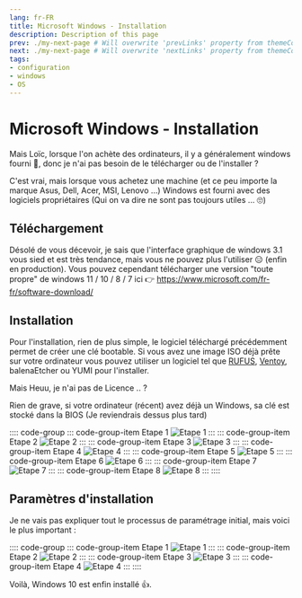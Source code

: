 ```yaml
---
lang: fr-FR
title: Microsoft Windows - Installation
description: Description of this page
prev: ./my-next-page # Will overwrite 'prevLinks' property from themeConfig
next: ./my-next-page # Will overwrite 'nextLinks' property from themeConfig
tags:
- configuration
- windows
- OS
---
```

# Microsoft Windows - Installation

Mais Loïc, lorsque l'on achète des ordinateurs, il y a généralement windows fourni 🤔, donc je n'ai pas besoin de le télécharger ou de l'installer ?

C'est vrai, mais lorsque vous achetez une machine (et ce peu importe la marque Asus, Dell, Acer, MSI, Lenovo ...) Windows est fourni avec des logiciels propriétaires (Qui on va dire ne sont pas toujours utiles ... 🙄)
## Téléchargement

Désolé de vous décevoir, je sais que l'interface graphique de windows 3.1 vous sied et est très tendance, mais vous ne pouvez plus l'utiliser 😑 (enfin en production).
Vous pouvez cependant télécharger une version "toute propre" de windows 11 / 10 / 8 / 7 ici 👉 https://www.microsoft.com/fr-fr/software-download/

## Installation

Pour l'installation, rien de plus simple, le logiciel téléchargé précédemment permet de créer une clé bootable.
Si vous avez une image ISO déjà prête sur votre ordinateur vous pouvez utiliser un logiciel tel que [RUFUS](https://rufus.ie/fr/), [Ventoy](https://www.ventoy.net/en/index.html), balenaEtcher ou YUMI pour l'installer.

Mais Heuu, je n'ai pas de Licence .. ?

Rien de grave, si votre ordinateur (récent) avez déjà un Windows, sa clé est stocké dans la BIOS (Je reviendrais dessus plus tard)

:::: code-group
::: code-group-item Etape 1
![Etape 1](./res/1_installation_windows_10.png)
:::
::: code-group-item Etape 2
![Etape 2](./res/2_installation_windows_10.png)
:::
::: code-group-item Etape 3
![Etape 3](./res/3_installation_windows_10.png)
:::
::: code-group-item Etape 4
![Etape 4](./res/4_installation_windows_10.png)
:::
::: code-group-item Etape 5
![Etape 5](./res/5_installation_windows_10.png)
:::
::: code-group-item Etape 6
![Etape 6](./res/6_installation_windows_10.png)
:::
::: code-group-item Etape 7
![Etape 7](./res/7_installation_windows_10.png)
:::
::: code-group-item Etape 8
![Etape 8](./res/8_installation_windows_10.png)
:::
::::

## Paramètres d'installation

Je ne vais pas expliquer tout le processus de paramétrage initial, mais voici le plus important : 

:::: code-group
::: code-group-item Etape 1
![Etape 1](./res/1_param_install_windows_10.png)
:::
::: code-group-item Etape 2
![Etape 2](./res/2_param_install_windows_10.png)
:::
::: code-group-item Etape 3
![Etape 3](./res/3_param_install_windows_10.png.png)
:::
::: code-group-item Etape 4
![Etape 4](./res/4_param_install_windows_10.png.png)
:::
::::

Voilà, Windows 10 est enfin installé 👍.